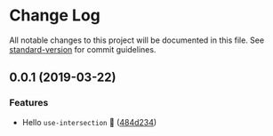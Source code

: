 # Change Log

All notable changes to this project will be documented in this file. See [standard-version](https://github.com/conventional-changelog/standard-version) for commit guidelines.

## 0.0.1 (2019-03-22)


### Features

* Hello `use-intersection` :tada: ([484d234](https://github.com/cats-oss/use-intersection/commit/484d234))
